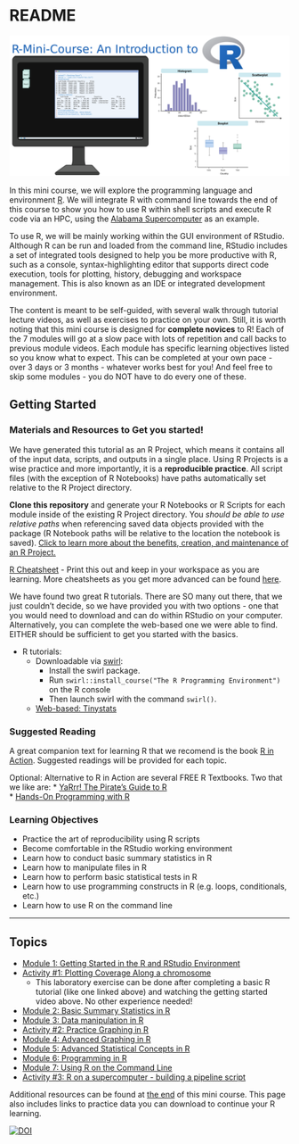 README
================

![](images/rminicourse_banner.png)

In this mini course, we will explore the programming language and
environment [R](https://www.r-project.org/). We will integrate R with
command line towards the end of this course to show you how to use R
within shell scripts and execute R code via an HPC, using the [Alabama
Supercomputer](https://www.asc.edu/) as an example.

To use R, we will be mainly working within the GUI environment of
RStudio. Although R can be run and loaded from the command line, RStudio
includes a set of integrated tools designed to help you be more
productive with R, such as a console, syntax-highlighting editor that
supports direct code execution, tools for plotting, history, debugging
and workspace management. This is also known as an IDE or integrated
development environment.

The content is meant to be self-guided, with several walk through
tutorial lecture videos, as well as exercises to practice on your own.
Still, it is worth noting that this mini course is designed for
**complete novices** to R! Each of the 7 modules will go at a slow pace
with lots of repetition and call backs to previous module videos. Each
module has specific learning objectives listed so you know what to
expect. This can be completed at your own pace - over 3 days or 3
months - whatever works best for you! And feel free to skip some
modules - you do NOT have to do every one of these.

## Getting Started

### Materials and Resources to Get you started!

We have generated this tutorial as an R Project, which means it contains
all of the input data, scripts, and outputs in a single place. Using R
Projects is a wise practice and more importantly, it is a **reproducible
practice**. All script files (with the exception of R Notebooks) have
paths automatically set relative to the R Project directory.

**Clone this repository** and generate your R Notebooks or R Scripts for
each module inside of the existing R Project directory. You *should be
able to use relative paths* when referencing saved data objects provided
with the package (R Notebook paths will be relative to the location the
notebook is saved). [Click to learn more about the benefits, creation,
and maintenance of an R
Project.](https://support.rstudio.com/hc/en-us/articles/200526207-Using-RStudio-Projects)

[R
Cheatsheet](http://github.com/rstudio/cheatsheets/raw/master/base-r.pdf) -
Print this out and keep in your workspace as you are learning. More
cheatsheets as you get more advanced can be found
[here](https://www.rstudio.com/resources/cheatsheets/).

We have found two great R tutorials. There are SO many out there, that
we just couldn’t decide, so we have provided you with two options - one
that you would need to download and can do within RStudio on your
computer. Alternatively, you can complete the web-based one we were able
to find. EITHER should be sufficient to get you started with the basics.

- R tutorials:
  - Downloadable via [swirl](https://swirlstats.com/students.html):
    - Install the swirl package.
    - Run `swirl::install_course("The R Programming Environment")` on
      the R console
    - Then launch swirl with the command `swirl()`.
  - [Web-based:
    Tinystats](https://tinystats.github.io/teacups-giraffes-and-statistics/index.html)

### Suggested Reading

A great companion text for learning R that we recomend is the book [R in
Action](https://www.manning.com/books/r-in-action). Suggested readings
will be provided for each topic.

Optional: Alternative to R in Action are several FREE R Textbooks. Two
that we like are: \* [YaRrr! The Pirate’s Guide to
R](https://bookdown.org/ndphillips/YaRrr/)  
\* [Hands-On Programming with
R](https://rstudio-education.github.io/hopr/)

### Learning Objectives

- Practice the art of reproducibility using R scripts
- Become comfortable in the RStudio working environment
- Learn how to conduct basic summary statistics in R
- Learn how to manipulate files in R
- Learn how to perform basic statistical tests in R
- Learn how to use programming constructs in R (e.g. loops,
  conditionals, etc.)
- Learn how to use R on the command line

------------------------------------------------------------------------

## Topics

- [Module 1: Getting Started in the R and RStudio
  Environment](https://github.com/StevisonLab/R-Mini-Course/blob/main/pages/Setting%20up%20your%20environment.md)
- [Activity \#1: Plotting Coverage Along a
  chromosome](https://github.com/StevisonLab/R-Mini-Course/blob/main/pages/Activity1.md)
  - This laboratory exercise can be done after completing a basic R
    tutorial (like one linked above) and watching the getting started
    video above. No other experience needed!
- [Module 2: Basic Summary Statistics in
  R](https://github.com/StevisonLab/R-Mini-Course/blob/main/pages/Basic%20Summary%20Stats%20in%20R.md)
- [Module 3: Data manipulation in
  R](https://github.com/StevisonLab/R-Mini-Course/blob/main/pages/Data%20manipulation%20in%20R.md)
- [Activity \#2: Practice Graphing in
  R](https://github.com/StevisonLab/R-Mini-Course/blob/main/pages/Activity2.md)
- [Module 4: Advanced Graphing in
  R](https://github.com/StevisonLab/R-Mini-Course/blob/main/pages/Advanced%20Graphing.md)
- [Module 5: Advanced Statistical Concepts in
  R](https://github.com/StevisonLab/R-Mini-Course/blob/main/pages/Advanced%20Stats%20Concepts.md)
- [Module 6: Programming in
  R](https://github.com/StevisonLab/R-Mini-Course/blob/main/pages/R%20Programming.md)
- [Module 7: Using R on the Command
  Line](https://github.com/StevisonLab/R-Mini-Course/blob/main/pages/Use%20R%20on%20the%20CL.md)
- [Activity \#3: R on a supercomputer - building a pipeline
  script](https://github.com/StevisonLab/R-Mini-Course/blob/main/pages/Activity3.md)

Additional resources can be found at [the
end](https://stevisonlab.github.io/R-Mini-Course/Congrats) of this mini
course. This page also includes links to practice data you can download
to continue your R learning.

[![DOI](https://zenodo.org/badge/337532326.svg)](https://zenodo.org/badge/latestdoi/337532326)
